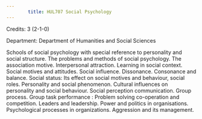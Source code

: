 ```yaml
---
        title: HUL707 Social Psychology
---
```

Credits: 3 (2-1-0)

Department: Department of Humanities and Social Sciences

Schools of social psychology with special reference to personality and social structure. The problems and methods of social psychology. The association motive. Interpersonal attraction. Learning in social context. Social motives and attitudes. Social influence. Dissonance. Consonance and balance. Social status: Its effect on social motives and behaviour, social roles. Personality and social phenomenon. Cultural influences on personality and social behaviour. Social perception communication. Group process. Group task performance : Problem solving co-operation and competition. Leaders and leadership. Power and politics in organisations. Psychological processes in organizations. Aggression and its management.